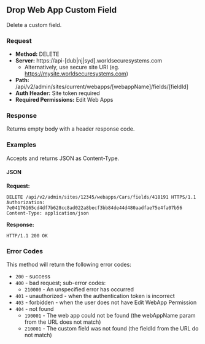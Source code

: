 ## Drop Web App Custom Field

Delete a custom field.

### Request

* **Method:** DELETE
* **Server:** https://api-[dub|nj|syd].worldsecuresystems.com
  * Alternatively, use secure site URI (eg. https://mysite.worldsecuresystems.com)
* **Path:** /api/v2/admin/sites/current/webapps/[webappName]/fields/[fieldId]
* **Auth Header:** Site token required
* **Required Permissions:** Edit Web Apps

### Response

Returns empty body with a header response code.

### Examples

Accepts and returns JSON as Content-Type.

#### JSON

**Request:**
~~~
DELETE /api/v2/admin/sites/12345/webapps/Cars/fields/418191 HTTPS/1.1
Authorization: 7e04176165cd4df7b628cc8ad022a8becf3bb84de44d480aadfae75e4fa07b56
Content-Type: application/json
~~~

**Response:**

~~~
HTTP/1.1 200 OK
~~~

### Error Codes

This method will return the following error codes:

* `200` - success
* `400` - bad request; sub-error codes:
  * `210000` - An unspecified error has occurred
* `401` - unauthorized - when the authentication token is incorrect
* `403` - forbidden - when the user does not have Edit WebApp Permission
* `404` - not found
	* `190001` - The web app could not be found (the webAppName param from the URL does not match)
	* `210001` - The custom field was not found (the fieldId from the URL do not match)


